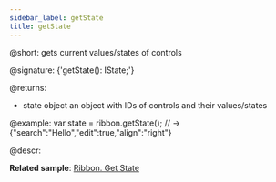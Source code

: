 ```yaml
---
sidebar_label: getState
title: getState
---          
```


@short: gets current values/states of controls

@signature: {'getState(): IState;'}

@returns:
- state		object		an object with IDs of controls and their values/states

@example:
var state = ribbon.getState(); // -> {"search":"Hello","edit":true,"align":"right"}

@descr:

**Related sample**: [Ribbon. Get State](https://snippet.dhtmlx.com/coei9fys)

[comment]: # (@related: ribbon/operating_ribbon.md#settinggetting-values-and-states)
